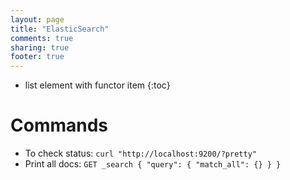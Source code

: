 ```yaml
---
layout: page
title: "ElasticSearch"
comments: true
sharing: true
footer: true
---
```


* list element with functor item
{:toc}

# Commands

* To check status: `curl "http://localhost:9200/?pretty"`
* Print all docs: `GET _search { "query": { "match_all": {} } } `

